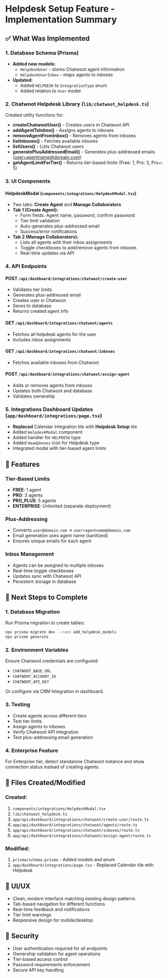 # Helpdesk Setup Feature - Implementation Summary

## ✅ What Was Implemented

### 1. Database Schema (Prisma)
- **Added new models:**
  - `HelpdeskUser` - stores Chatwoot agent information
  - `HelpdeskUserInbox` - maps agents to inboxes
- **Updated:**
  - Added `HELPDESK` to `IntegrationType` enum
  - Added relation to `User` model

### 2. Chatwoot Helpdesk Library (`lib/chatwoot_helpdesk.ts`)
Created utility functions for:
- **createChatwootUser()** - Creates users in Chatwoot API
- **addAgentToInbox()** - Assigns agents to inboxes
- **removeAgentFromInbox()** - Removes agents from inboxes
- **listInboxes()** - Fetches available inboxes
- **listUsers()** - Lists Chatwoot users
- **generatePlusAddressedEmail()** - Generates plus-addressed emails (user+agentname@domain.com)
- **getAgentLimitForTier()** - Returns tier-based limits (Free: 1, Pro: 3, Pro+: 5)

### 3. UI Components

#### HelpdeskModal (`components/integrations/HelpdeskModal.tsx`)
- Two tabs: **Create Agent** and **Manage Collaborators**
- **Tab 1 (Create Agent):**
  - Form fields: Agent name, password, confirm password
  - Tier limit validation
  - Auto-generates plus-addressed email
  - Success/error notifications
- **Tab 2 (Manage Collaborators):**
  - Lists all agents with their inbox assignments
  - Toggle checkboxes to add/remove agents from inboxes
  - Real-time updates via API

### 4. API Endpoints

#### POST `/api/dashboard/integrations/chatwoot/create-user`
- Validates tier limits
- Generates plus-addressed email
- Creates user in Chatwoot
- Saves to database
- Returns created agent info

#### GET `/api/dashboard/integrations/chatwoot/agents`
- Fetches all helpdesk agents for the user
- Includes inbox assignments

#### GET `/api/dashboard/integrations/chatwoot/inboxes`
- Fetches available inboxes from Chatwoot

#### POST `/api/dashboard/integrations/chatwoot/assign-agent`
- Adds or removes agents from inboxes
- Updates both Chatwoot and database
- Validates ownership

### 5. Integrations Dashboard Updates (`app/dashboard/integrations/page.tsx`)
- **Replaced** Calendar Integration tile with **Helpdesk Setup** tile
- Added `HelpdeskModal` component
- Added handler for `HELPDESK` type
- Added `Headphones` icon for Helpdesk type
- Integrated modal with tier-based agent limits

## 🎯 Features

### Tier-Based Limits
- **FREE**: 1 agent
- **PRO**: 3 agents
- **PRO_PLUS**: 5 agents
- **ENTERPRISE**: Unlimited (separate deployment)

### Plus-Addressing
- Converts `user@domain.com` → `user+agentname@domain.com`
- Email generation uses agent name (sanitized)
- Ensures unique emails for each agent

### Inbox Management
- Agents can be assigned to multiple inboxes
- Real-time toggle checkboxes
- Updates sync with Chatwoot API
- Persistent storage in database

## 🔧 Next Steps to Complete

### 1. Database Migration
Run Prisma migration to create tables:
```bash
npx prisma migrate dev --name add_helpdesk_models
npx prisma generate
```

### 2. Environment Variables
Ensure Chatwoot credentials are configured:
- `CHATWOOT_BASE_URL`
- `CHATWOOT_ACCOUNT_ID`
- `CHATWOOT_API_KEY`

Or configure via CRM Integration in dashboard.

### 3. Testing
- Create agents across different tiers
- Test tier limits
- Assign agents to inboxes
- Verify Chatwoot API integration
- Test plus-addressing email generation

### 4. Enterprise Feature
For Enterprise tier, detect standalone Chatwoot instance and show connection status instead of creating agents.

## 📝 Files Created/Modified

### Created:
1. `components/integrations/HelpdeskModal.tsx`
2. `lib/chatwoot_helpdesk.ts`
3. `app/api/dashboard/integrations/chatwoot/create-user/route.ts`
4. `app/api/dashboard/integrations/chatwoot/agents/route.ts`
5. `app/api/dashboard/integrations/chatwoot/inboxes/route.ts`
6. `app/api/dashboard/integrations/chatwoot/assign-agent/route.ts`

### Modified:
1. `prisma/schema.prisma` - Added models and enum
2. `app/dashboard/integrations/page.tsx` - Replaced Calendar tile with Helpdesk

## 🎨 UI/UX
- Clean, modern interface matching existing design patterns
- Tab-based navigation for different functions
- Real-time feedback and notifications
- Tier limit warnings
- Responsive design for mobile/desktop

## 🔐 Security
- User authentication required for all endpoints
- Ownership validation for agent operations
- Tier-based access control
- Password requirements enforcement
- Secure API key handling

